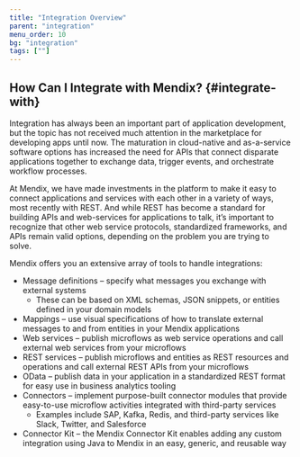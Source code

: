 ```yaml
---
title: "Integration Overview"
parent: "integration"
menu_order: 10
bg: "integration"
tags: [""]
---
```


## How Can I Integrate with Mendix? {#integrate-with}

Integration has always been an important part of application development, but the topic has not received much attention in the marketplace for developing apps until now. The maturation in cloud-native and as-a-service software options has increased the need for APIs that connect disparate applications together to exchange data, trigger events, and orchestrate workflow processes.

At Mendix, we have made investments in the platform to make it easy to connect applications and services with each other in a variety of ways, most recently with REST. And while REST has become a standard for building APIs and web-services for applications to talk, it’s important to recognize that other web service protocols, standardized frameworks, and APIs remain valid options, depending on the problem you are trying to solve.

Mendix offers you an extensive array of tools to handle integrations:

* Message definitions – specify what messages you exchange with external systems
  * These can be based on XML schemas, JSON snippets, or entities defined in your domain models
* Mappings – use visual specifications of how to translate external messages to and from entities in your Mendix applications
* Web services – publish microflows as web service operations and call external web services from your microflows
* REST services – publish microflows and entities as REST resources and operations and call external REST APIs from your microflows
* OData – publish data in your application in a standardized REST format for easy use in business analytics tooling
* Connectors – implement purpose-built connector modules that provide easy-to-use microflow activities integrated with third-party services
  * Examples include SAP, Kafka, Redis, and third-party services like Slack, Twitter, and Salesforce
* Connector Kit – the Mendix Connector Kit enables adding any custom integration using Java to Mendix in an easy, generic, and reusable way
